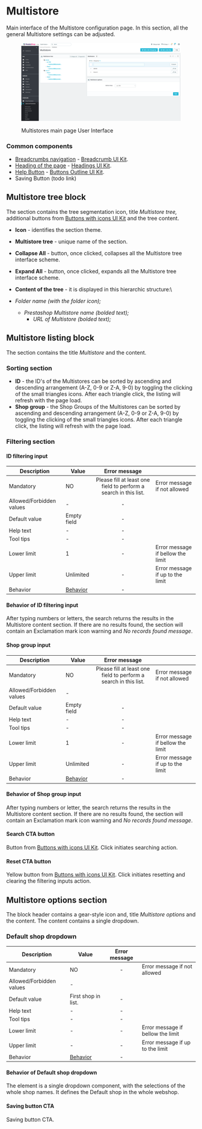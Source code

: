 # Multistore

Main interface of the Multistore configuration page. In this section, all the general Multistore settings can be adjusted.

<figure><img src="../../../../../../.gitbook/assets/image (56).png" alt=""><figcaption><p>Multistores main page User Interface</p></figcaption></figure>

### Common components <a href="#common-components" id="common-components"></a>

* [Breadcrumbs navigation](broken-reference) - [Breadcrumb UI Kit](https://build.prestashop.com/prestashop-ui-kit/?path=/story/breadcrumb--breadcrumb).
* [Heading of the page](broken-reference) - [Headings UI Kit](https://build.prestashop.com/prestashop-ui-kit/?path=/story/headings--headings).
* [Help Button](broken-reference) - [Buttons Outline UI Kit](https://build.prestashop.com/prestashop-ui-kit/?path=/story/buttons--outline).
* Saving Button (todo link)

## Multistore tree block

The section contains the tree segmentation icon, title _Multistore tree,_ additional buttons from [Buttons with icons UI Kit](https://build.prestashop.com/prestashop-ui-kit/?path=/story/buttons--buttons-with-icons) and the tree content.

* **Icon** - identifies the section theme.
* **Multistore tree** - unique name of the section.
* **Collapse All** - button, once clicked, collapses all the Multistore tree interface scheme.
* **Expand All** - button, once clicked, expands all the Multistore tree interface scheme.
* **Content of the tree** - it is displayed in this hierarchic structure:\

*   _Folder name (with the folder icon);_

    * _Prestashop Multistore name (bolded text);_
      * _URL of Multistore (bolded text);_



## Multistore listing block

The section contains the title _Multistore_ and the content.&#x20;

### Sorting section

* **ID** - the ID's of the Multistores can be sorted by ascending and descending arrangement (A-Z, 0-9 or Z-A, 9-0) by toggling the clicking of the small triangles icons. After each triangle click, the listing will refresh with the page load.&#x20;
* **Shop group** - the Shop Groups of the Multistores can be sorted by ascending and descending arrangement (A-Z, 0-9 or Z-A, 9-0) by toggling the clicking of the small triangles icons. After each triangle click, the listing will refresh with the page load.&#x20;

### Filtering section

#### ID filtering input

<table><thead><tr><th>Description</th><th>Value</th><th align="center">Error message</th><th data-hidden></th></tr></thead><tbody><tr><td>Mandatory</td><td>NO</td><td align="center">Please fill at least one field to perform a search in this list.</td><td>Error message if not allowed</td></tr><tr><td>Allowed/Forbidden values</td><td>-</td><td align="center">-</td><td></td></tr><tr><td>Default value</td><td>Empty field</td><td align="center">-</td><td></td></tr><tr><td>Help text</td><td>-</td><td align="center">-</td><td></td></tr><tr><td>Tool tips</td><td>-</td><td align="center">-</td><td></td></tr><tr><td>Lower limit</td><td>1</td><td align="center">-</td><td>Error message if bellow the limit</td></tr><tr><td>Upper limit</td><td>Unlimited</td><td align="center">-</td><td>Error message if up to the limit</td></tr><tr><td>Behavior</td><td><a href="multistore.md#bahavior-of-id-filtering-input">Behavior</a></td><td align="center">-</td><td></td></tr></tbody></table>

#### Behavior of ID filtering input

After typing numbers or letters, the search returns the results in the Multistore content section. If there are no results found, the section will contain an Exclamation mark icon warning and _No records found message_.

#### Shop group input

<table><thead><tr><th>Description</th><th>Value</th><th align="center">Error message</th><th data-hidden></th></tr></thead><tbody><tr><td>Mandatory</td><td>NO</td><td align="center">Please fill at least one field to perform a search in this list.</td><td>Error message if not allowed</td></tr><tr><td>Allowed/Forbidden values</td><td>-</td><td align="center"></td><td></td></tr><tr><td>Default value</td><td>Empty field</td><td align="center">-</td><td></td></tr><tr><td>Help text</td><td>-</td><td align="center">-</td><td></td></tr><tr><td>Tool tips</td><td>-</td><td align="center">-</td><td></td></tr><tr><td>Lower limit</td><td>1</td><td align="center">-</td><td>Error message if bellow the limit</td></tr><tr><td>Upper limit</td><td>Unlimited</td><td align="center">-</td><td>Error message if up to the limit</td></tr><tr><td>Behavior</td><td><a href="multistore.md#bahavior-of-id-filtering-input">Behavior</a></td><td align="center">-</td><td></td></tr></tbody></table>

#### Behavior of Shop group input

After typing numbers or letter, the search returns the results in the Multistore content section. If there are no results found, the section will contain an Exclamation mark icon warning and _No records found message_.

#### Search CTA button

Button from [Buttons with icons UI Kit](https://build.prestashop-project.org/prestashop-ui-kit/?path=/story/buttons--buttons-with-icons). Click initiates searching action.

#### Reset CTA button

Yellow button from [Buttons with icons UI Kit](https://build.prestashop-project.org/prestashop-ui-kit/?path=/story/buttons--buttons-with-icons). Click initiates resetting and clearing the filtering inputs action.

## Multistore options section

The block header contains a gear-style icon and, title _Multistore options_ and the content. The content contains a single dropdown.

### Default shop dropdown

<table><thead><tr><th>Description</th><th>Value</th><th align="center">Error message</th><th data-hidden></th></tr></thead><tbody><tr><td>Mandatory</td><td>NO</td><td align="center">-</td><td>Error message if not allowed</td></tr><tr><td>Allowed/Forbidden values</td><td>-</td><td align="center"></td><td></td></tr><tr><td>Default value</td><td>First shop in list.</td><td align="center">-</td><td></td></tr><tr><td>Help text</td><td>-</td><td align="center">-</td><td></td></tr><tr><td>Tool tips</td><td>-</td><td align="center">-</td><td></td></tr><tr><td>Lower limit</td><td>-</td><td align="center">-</td><td>Error message if bellow the limit</td></tr><tr><td>Upper limit</td><td>-</td><td align="center">-</td><td>Error message if up to the limit</td></tr><tr><td>Behavior</td><td><a href="multistore.md#behavior-of-shop-group-input-1">Behavior</a></td><td align="center">-</td><td></td></tr></tbody></table>

#### Behavior of Default shop dropdown

The element is a single dropdown component, with the selections of the whole shop names. It defines the Default shop in the whole webshop.

#### Saving button CTA

Saving button CTA.&#x20;

